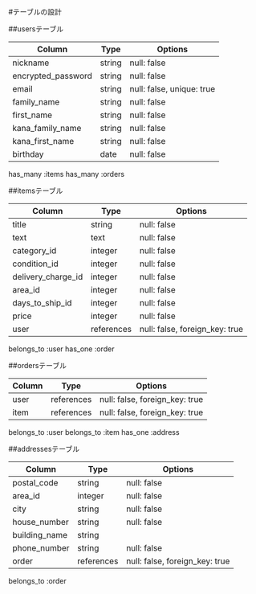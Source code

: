 #テーブルの設計

##usersテーブル

| Column             | Type       | Options     |
| ------------------ | ---------- | ----------- |
| nickname           | string     | null: false |
| encrypted_password | string     | null: false |
| email              | string     | null: false, unique: true |
| family_name        | string     | null: false |
| first_name         | string     | null: false |
| kana_family_name   | string     | null: false |
| kana_first_name    | string     | null: false |
| birthday           | date       | null: false |

has_many :items
has_many :orders

##itemsテーブル

| Column             | Type       | Options     |
| ------------------ | ---------- | ----------- |
| title              | string     | null: false |
| text               | text       | null: false |
| category_id        | integer    | null: false |
| condition_id       | integer    | null: false |
| delivery_charge_id | integer    | null: false |
| area_id            | integer    | null: false |
| days_to_ship_id    | integer    | null: false |
| price              | integer    | null: false |
| user               | references | null: false, foreign_key: true |

belongs_to :user
has_one :order

##ordersテーブル

| Column             | Type       | Options     |
| ------------------ | ---------- | ----------- |
| user               | references | null: false, foreign_key: true |
| item               | references | null: false, foreign_key: true |

belongs_to :user
belongs_to :item
has_one :address

##addressesテーブル

| Column             | Type       | Options     |
| ------------------ | ---------- | ----------- |
| postal_code        | string     | null: false |
| area_id            | integer    | null: false |
| city               | string     | null: false |
| house_number       | string     | null: false |
| building_name      | string     |
| phone_number       | string     | null: false |
| order              | references | null: false, foreign_key: true |

belongs_to :order